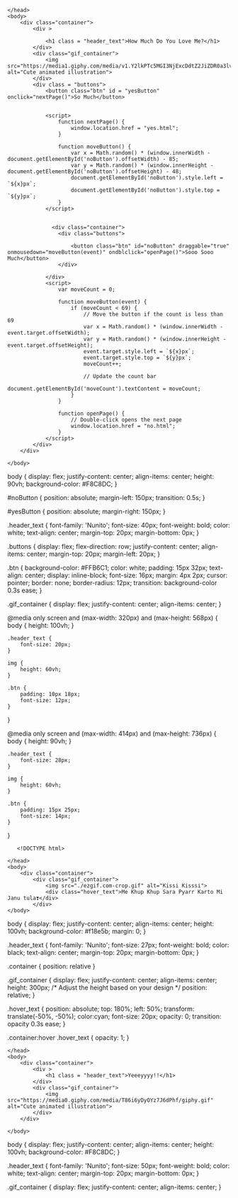  <!DOCTYPE html>
<html lang="en">
    <head>
        <link rel="stylesheet" href="./date.css">
        
    </head> 
    <body>
        <div class="container">
            <div >
               
                <h1 class = "header_text">How Much Do You Love Me?</h1>
            </div>
            <div class="gif_container">
                <img src="https://media1.giphy.com/media/v1.Y2lkPTc5MGI3NjExcDdtZ2JiZDR0a3lvMWF4OG8yc3p6Ymdvd3g2d245amdveDhyYmx6eCZlcD12MV9pbnRlcm5hbF9naWZfYnlfaWQmY3Q9cw/cLS1cfxvGOPVpf9g3y/giphy.gif" alt="Cute animated illustration">
            </div>
            <div class = "buttons">
                <button class="btn" id = "yesButton" onclick="nextPage()">So Much</button>
              
            
                <script>
                    function nextPage() {
                        window.location.href = "yes.html";
                    }
                    
                    function moveButton() {
                        var x = Math.random() * (window.innerWidth - document.getElementById('noButton').offsetWidth) - 85;
                        var y = Math.random() * (window.innerHeight - document.getElementById('noButton').offsetHeight) - 48;
                        document.getElementById('noButton').style.left = `${x}px`;
                        document.getElementById('noButton').style.top = `${y}px`;
                    }
                </script> 


                  <div class="container">
                    <div class="buttons">
                        
                        <button class="btn" id="noButton" draggable="true" onmousedown="moveButton(event)" ondblclick="openPage()">Sooo Sooo Much</button>
                    </div>
                    
                </div>
                <script>
                    var moveCount = 0;
            
                    function moveButton(event) {
                        if (moveCount < 69) {
                            // Move the button if the count is less than 69
                            var x = Math.random() * (window.innerWidth - event.target.offsetWidth);
                            var y = Math.random() * (window.innerHeight - event.target.offsetHeight);
                            event.target.style.left = `${x}px`;
                            event.target.style.top = `${y}px`;
                            moveCount++;
            
                            // Update the count bar
                            document.getElementById('moveCount').textContent = moveCount;
                        }
                    }
            
                    function openPage() {
                        // Double-click opens the next page
                        window.location.href = "no.html";
                    }
                </script>
            </div>
        </div>
       
    </body> 
</html>



body {
    display: flex;
    justify-content: center;
    align-items: center;
    height: 90vh;
    background-color: #F8C8DC;
}

#noButton {
    position: absolute;
    margin-left: 150px;
    transition: 0.5s;
}

#yesButton {
    position: absolute;
    margin-right: 150px;
}

.header_text {
    font-family: 'Nunito';
    font-size: 40px;
    font-weight: bold;
    color: white;
    text-align: center;
    margin-top: 20px;
    margin-bottom: 0px;
}

.buttons {
    display: flex;
    flex-direction: row;
    justify-content: center;
    align-items: center;
    margin-top: 20px;
    margin-left: 20px;
}

.btn {
    background-color: #FFB6C1;
    color: white;
    padding: 15px 32px;
    text-align: center;
    display: inline-block;
    font-size: 16px;
    margin: 4px 2px;
    cursor: pointer;
    border: none;
    border-radius: 12px;
    transition: background-color 0.3s ease;
}

.gif_container {
    display: flex;
    justify-content: center;
    align-items: center;
}

@media only screen and (max-width: 320px) and (max-height: 568px) {
    body {
        height: 100vh;
    }

    .header_text {
        font-size: 20px;
    }

    img {
        height: 60vh;
    }

    .btn {
        padding: 10px 18px;
        font-size: 12px;
    }
}

@media only screen and (max-width: 414px) and (max-height: 736px) {
    body {
        height: 90vh;
    }

    .header_text {
        font-size: 28px;
    }

    img {
        height: 60vh;
    }

    .btn {
        padding: 15px 25px;
        font-size: 14px;
    }
}


       <!DOCTYPE html>
<html lang="en">
    <head>
        <link rel="stylesheet" href="./no.css">
        
    </head> 
    <body>
        <div class="container">
            <div class="gif_container">
                <img src="./ezgif.com-crop.gif" alt="Kissi Kisssi">
                <div class="hover_text">Me Khup Khup Sara Pyarr Karto Mi Janu tula❣️</div>
            </div>
    </body> 
</html>




body {
    display: flex;
    justify-content: center;
    align-items: center;
    height: 100vh;
    background-color: #f18e5b;
    margin: 0;
}

.header_text {
    font-family: 'Nunito';
    font-size: 27px;
    font-weight: bold;
    color: black;
    text-align: center;
    margin-top: 20px;
    margin-bottom: 0px;
}

.container {
    position: relative
}

.gif_container {
    display: flex;
    justify-content: center;
    align-items: center;
    height: 300px; /* Adjust the height based on your design */
    position: relative;
}


.hover_text {
    position: absolute;
    top: 180%;
    left: 50%;
    transform: translate(-50%, -50%);
    color:cyan;
    font-size: 20px;
    opacity: 0;
    transition: opacity 0.3s ease;
}

.container:hover .hover_text {
    opacity: 1;
}




<!DOCTYPE html>
<html lang="en">
    <head>
        <link rel="stylesheet" href="./yes.css">
        
    </head> 
    <body>
        <div class="container">
            <div >
                <h1 class = "header_text">Yeeeyyyy!!</h1>
            </div>
            <div class="gif_container">
                <img src="https://media0.giphy.com/media/T86i6yDyOYz7J6dPhf/giphy.gif" alt="Cute animated illustration">
            </div>
        </div>
       
    </body> 
</html>





body {
    display: flex;
    justify-content: center;
    align-items: center;
    height: 100vh;
    background-color: #F8C8DC;
}

.header_text {
    font-family: 'Nunito';
    font-size: 50px;
    font-weight: bold;
    color: white;
    text-align: center;
    margin-top: 20px;
    margin-bottom: 0px;
}

.gif_container {
    display: flex;
    justify-content: center;
    align-items: center;
}
